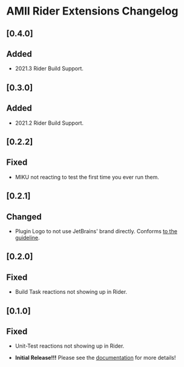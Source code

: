 <!-- Keep a Changelog guide -> https://keepachangelog.com -->

# AMII Rider Extensions Changelog

## [0.4.0]

## Added

- 2021.3 Rider Build Support.

## [0.3.0]

## Added

- 2021.2 Rider Build Support.

## [0.2.2]

## Fixed

- MIKU not reacting to test the first time you ever run them.

## [0.2.1]

## Changed

- Plugin Logo to not use JetBrains' brand directly. Conforms [to the guideline](https://plugins.jetbrains.com/docs/intellij/plugin-icon-file.html#plugin-logo-colors).

## [0.2.0]

## Fixed

- Build Task reactions not showing up in Rider.

## [0.1.0]

## Fixed

- Unit-Test reactions not showing up in Rider.

- **Initial Release!!!** Please see the <a href="https://github.com/Unthrottled/AMII#documentation">
documentation</a> for more details!
